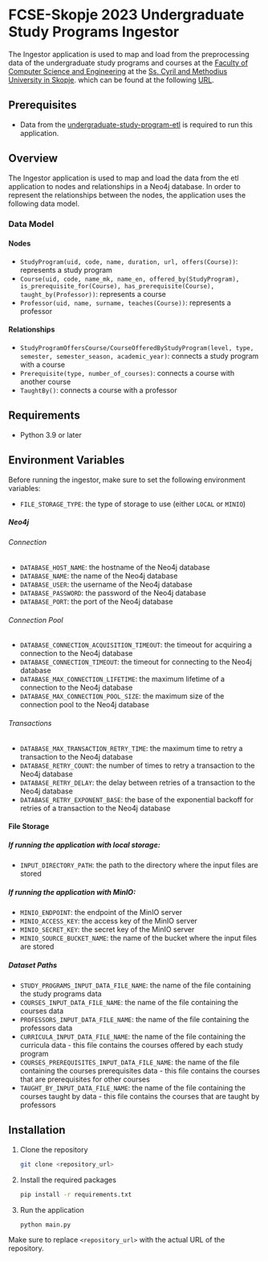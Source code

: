 # FCSE-Skopje 2023 Undergraduate Study Programs Ingestor

The Ingestor application is used to map and load from the preprocessing data of the undergraduate study programs and courses at
the [Faculty of Computer Science and Engineering](https://finki.ukim.mk) at
the [Ss. Cyril and Methodius University in Skopje](https://www.ukim.edu.mk).
which can be found at the following [URL](https://finki.ukim.mk/mk/dodiplomski-studii).

## Prerequisites

- Data from
  the [undergraduate-study-program-etl](https://github.com/username-gigo-is-not-available/undergraduate-study-programs-etl) is
  required to run this application.

## Overview

The Ingestor application is used to map and load the data from the etl application to nodes and relationships in a Neo4j database.
In order to represent the relationships between the nodes, the application uses the following data model.

### Data Model

#### Nodes

- `StudyProgram(uid, code, name, duration, url, offers(Course))`: represents a study program
- `Course(uid, code, name_mk, name_en, offered_by(StudyProgram), is_prerequisite_for(Course), has_prerequisite(Course), taught_by(Professor))`:
  represents a course
- `Professor(uid, name, surname, teaches(Course))`: represents a professor

#### Relationships

- `StudyProgramOffersCourse/CourseOfferedByStudyProgram(level, type, semester, semester_season, academic_year)`: connects a study program
  with a course
- `Prerequisite(type, number_of_courses)`: connects a course with another course
- `TaughtBy()`: connects a course with a professor

## Requirements

- Python 3.9 or later

## Environment Variables

Before running the ingestor, make sure to set the following environment variables:

- `FILE_STORAGE_TYPE`: the type of storage to use (either `LOCAL` or `MINIO`)

##### Neo4j

###### Connection

- `DATABASE_HOST_NAME`: the hostname of the Neo4j database
- `DATABASE_NAME`: the name of the Neo4j database
- `DATABASE_USER`: the username of the Neo4j database
- `DATABASE_PASSWORD`: the password of the Neo4j database
- `DATABASE_PORT`: the port of the Neo4j database

###### Connection Pool

- `DATABASE_CONNECTION_ACQUISITION_TIMEOUT`: the timeout for acquiring a connection to the Neo4j database
- `DATABASE_CONNECTION_TIMEOUT`: the timeout for connecting to the Neo4j database
- `DATABASE_MAX_CONNECTION_LIFETIME`: the maximum lifetime of a connection to the Neo4j database
- `DATABASE_MAX_CONNECTION_POOL_SIZE`: the maximum size of the connection pool to the Neo4j database

###### Transactions

- `DATABASE_MAX_TRANSACTION_RETRY_TIME`: the maximum time to retry a transaction to the Neo4j database
- `DATABASE_RETRY_COUNT`: the number of times to retry a transaction to the Neo4j database
- `DATABASE_RETRY_DELAY`: the delay between retries of a transaction to the Neo4j database
- `DATABASE_RETRY_EXPONENT_BASE`: the base of the exponential backoff for retries of a transaction to the Neo4j database

#### File Storage

##### If running the application with local storage:

- `INPUT_DIRECTORY_PATH`: the path to the directory where the input files are stored

##### If running the application with MinIO:

- `MINIO_ENDPOINT`: the endpoint of the MinIO server
- `MINIO_ACCESS_KEY`: the access key of the MinIO server
- `MINIO_SECRET_KEY`: the secret key of the MinIO server
- `MINIO_SOURCE_BUCKET_NAME`: the name of the bucket where the input files are stored

##### Dataset Paths

- `STUDY_PROGRAMS_INPUT_DATA_FILE_NAME`: the name of the file containing the study programs data
- `COURSES_INPUT_DATA_FILE_NAME`: the name of the file containing the courses data
- `PROFESSORS_INPUT_DATA_FILE_NAME`: the name of the file containing the professors data
- `CURRICULA_INPUT_DATA_FILE_NAME`: the name of the file containing the curricula data -
  this file contains the courses offered by each study program
- `COURSES_PREREQUISITES_INPUT_DATA_FILE_NAME`: the name of the file containing the courses prerequisites data -
  this file contains the courses that are prerequisites for other courses
- `TAUGHT_BY_INPUT_DATA_FILE_NAME`: the name of the file containing the courses taught by data -
  this file contains the courses that are taught by professors

## Installation

1. Clone the repository
    ```bash
    git clone <repository_url>
    ```

2. Install the required packages
    ```bash
    pip install -r requirements.txt
    ```

3. Run the application
    ```bash
    python main.py
    ```

Make sure to replace `<repository_url>` with the actual URL of the repository.